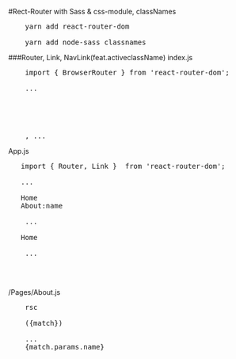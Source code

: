 #Rect-Router with Sass & css-module, classNames
<pre>
    yarn add react-router-dom

    yarn add node-sass classnames
</pre>

###Router, Link, NavLink(feat.activeclassName)
index.js
<pre>
    import { BrowserRouter } from 'react-router-dom';
    
    ...

    <BrowserRouter>
    
        <App>
    
    </BrowserRouter>, ...
</pre>

App.js
<pre>
   import { Router, Link }  from 'react-router-dom';

   ...

   <Link to='/' exact>Home</Link>
   <Link to='/about/foo' >About:name</Link>
   
    ...
   
   <NavLink to='/' activeClassName="on" exact>Home</NavLink>
   
    ...
   
   <Router path='/' component={Home}/>
   <Router path='/about/:name' component={About}/>
</pre>

/Pages/About.js
<pre>
    rsc

    ({match})

    ...
    {match.params.name}
</pre>
